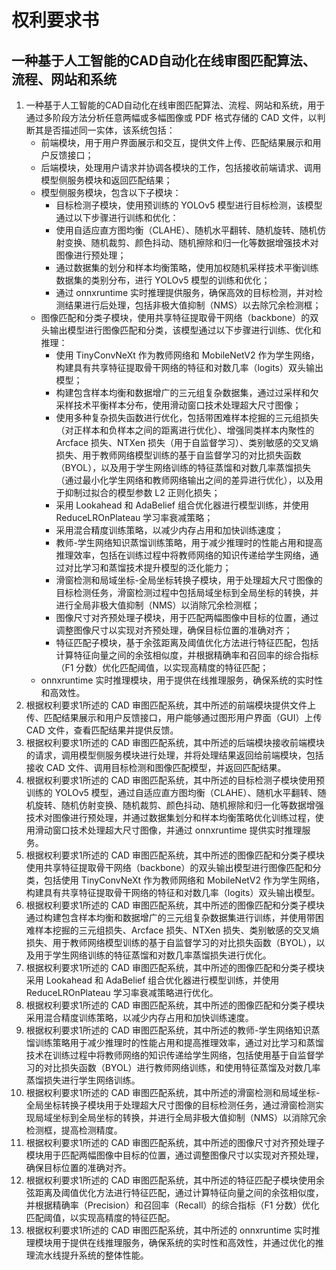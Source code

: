 # 权利要求书
## 一种基于人工智能的CAD自动化在线审图匹配算法、流程、网站和系统

1. 一种基于人工智能的CAD自动化在线审图匹配算法、流程、网站和系统，用于通过多阶段方法分析任意两幅或多幅图像或 PDF 格式存储的 CAD 文件，以判断其是否描述同一实体，该系统包括：
     - 前端模块，用于用户界面展示和交互，提供文件上传、匹配结果展示和用户反馈接口；
     - 后端模块，处理用户请求并协调各模块的工作，包括接收前端请求、调用模型侧服务模块和返回匹配结果；
     - 模型侧服务模块，包含以下子模块：
         - 目标检测子模块，使用预训练的 YOLOv5 模型进行目标检测，该模型通过以下步骤进行训练和优化：
         - 使用自适应直方图均衡（CLAHE）、随机水平翻转、随机旋转、随机仿射变换、随机裁剪、颜色抖动、随机擦除和归一化等数据增强技术对图像进行预处理；
         - 通过数据集的划分和样本均衡策略，使用加权随机采样技术平衡训练数据集的类别分布，进行 YOLOv5 模型的训练和优化；
         - 通过 onnxruntime 实时推理提供服务，确保高效的目标检测，并对检测结果进行后处理，包括非极大值抑制（NMS）以去除冗余检测框；
   - 图像匹配和分类子模块，使用共享特征提取骨干网络（backbone）的双头输出模型进行图像匹配和分类，该模型通过以下步骤进行训练、优化和推理：
       - 使用 TinyConvNeXt 作为教师网络和 MobileNetV2 作为学生网络，构建具有共享特征提取骨干网络的特征和对数几率（logits）双头输出模型；
       - 构建包含样本均衡和数据增广的三元组复杂数据集，通过过采样和欠采样技术平衡样本分布，使用滑动窗口技术处理超大尺寸图像；
       - 使用多种复杂损失函数进行优化，包括带困难样本挖掘的三元组损失（对正样本和负样本之间的距离进行优化）、增强同类样本内聚性的 Arcface 损失、NTXen 损失（用于自监督学习）、类别敏感的交叉熵损失、用于教师网络模型训练的基于自监督学习的对比损失函数（BYOL），以及用于学生网络训练的特征蒸馏和对数几率蒸馏损失（通过最小化学生网络和教师网络输出之间的差异进行优化），以及用于抑制过拟合的模型参数 L2 正则化损失；
       - 采用 Lookahead 和 AdaBelief 组合优化器进行模型训练，并使用 ReduceLROnPlateau 学习率衰减策略；
       - 采用混合精度训练策略，以减少内存占用和加快训练速度；
       - 教师-学生网络知识蒸馏训练策略，用于减少推理时的性能占用和提高推理效率，包括在训练过程中将教师网络的知识传递给学生网络，通过对比学习和蒸馏技术提升模型的泛化能力；
       - 滑窗检测和局域坐标-全局坐标转换子模块，用于处理超大尺寸图像的目标检测任务，滑窗检测过程中包括局域坐标到全局坐标的转换，并进行全局非极大值抑制（NMS）以消除冗余检测框；
       - 图像尺寸对齐预处理子模块，用于匹配两幅图像中目标的位置，通过调整图像尺寸以实现对齐预处理，确保目标位置的准确对齐；
       - 特征匹配子模块，基于余弦距离及阈值优化方法进行特征匹配，包括计算特征向量之间的余弦相似度，并根据精确率和召回率的综合指标（F1 分数）优化匹配阈值，以实现高精度的特征匹配；
   - onnxruntime 实时推理模块，用于提供在线推理服务，确保系统的实时性和高效性。
2.	根据权利要求1所述的 CAD 审图匹配系统，其中所述的前端模块提供文件上传、匹配结果展示和用户反馈接口，用户能够通过图形用户界面（GUI）上传 CAD 文件，查看匹配结果并提供反馈。
3.	根据权利要求1所述的 CAD 审图匹配系统，其中所述的后端模块接收前端模块的请求，调用模型侧服务模块进行处理，并将处理结果返回给前端模块，包括接收 CAD 文件、调用目标检测和图像匹配模型，并返回匹配结果。
4.	根据权利要求1所述的 CAD 审图匹配系统，其中所述的目标检测子模块使用预训练的 YOLOv5 模型，通过自适应直方图均衡（CLAHE）、随机水平翻转、随机旋转、随机仿射变换、随机裁剪、颜色抖动、随机擦除和归一化等数据增强技术对图像进行预处理，并通过数据集划分和样本均衡策略优化训练过程，使用滑动窗口技术处理超大尺寸图像，并通过 onnxruntime 提供实时推理服务。
5.	根据权利要求1所述的 CAD 审图匹配系统，其中所述的图像匹配和分类子模块使用共享特征提取骨干网络（backbone）的双头输出模型进行图像匹配和分类，包括使用 TinyConvNeXt 作为教师网络和 MobileNetV2 作为学生网络，构建具有共享特征提取骨干网络的特征和对数几率（logits）双头输出模型。
6.	根据权利要求1所述的 CAD 审图匹配系统，其中所述的图像匹配和分类子模块通过构建包含样本均衡和数据增广的三元组复杂数据集进行训练，并使用带困难样本挖掘的三元组损失、Arcface 损失、NTXen 损失、类别敏感的交叉熵损失、用于教师网络模型训练的基于自监督学习的对比损失函数（BYOL），以及用于学生网络训练的特征蒸馏和对数几率蒸馏损失进行优化。
7.	根据权利要求1所述的 CAD 审图匹配系统，其中所述的图像匹配和分类子模块采用 Lookahead 和 AdaBelief 组合优化器进行模型训练，并使用 ReduceLROnPlateau 学习率衰减策略进行优化。
8.	根据权利要求1所述的 CAD 审图匹配系统，其中所述的图像匹配和分类子模块采用混合精度训练策略，以减少内存占用和加快训练速度。
9.	根据权利要求1所述的 CAD 审图匹配系统，其中所述的教师-学生网络知识蒸馏训练策略用于减少推理时的性能占用和提高推理效率，通过对比学习和蒸馏技术在训练过程中将教师网络的知识传递给学生网络，包括使用基于自监督学习的对比损失函数（BYOL）进行教师网络训练，和使用特征蒸馏及对数几率蒸馏损失进行学生网络训练。
10.	根据权利要求1所述的 CAD 审图匹配系统，其中所述的滑窗检测和局域坐标-全局坐标转换子模块用于处理超大尺寸图像的目标检测任务，通过滑窗检测实现局域坐标到全局坐标的转换，并进行全局非极大值抑制（NMS）以消除冗余检测框，提高检测精度。
11.	根据权利要求1所述的 CAD 审图匹配系统，其中所述的图像尺寸对齐预处理子模块用于匹配两幅图像中目标的位置，通过调整图像尺寸以实现对齐预处理，确保目标位置的准确对齐。
12.	根据权利要求1所述的 CAD 审图匹配系统，其中所述的特征匹配子模块使用余弦距离及阈值优化方法进行特征匹配，通过计算特征向量之间的余弦相似度，并根据精确率（Precision）和召回率（Recall）的综合指标（F1 分数）优化匹配阈值，以实现高精度的特征匹配。
13.	根据权利要求1所述的 CAD 审图匹配系统，其中所述的 onnxruntime 实时推理模块用于提供在线推理服务，确保系统的实时性和高效性，并通过优化的推理流水线提升系统的整体性能。

